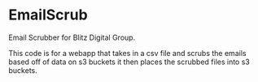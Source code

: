# EmailScrub
Email Scrubber for Blitz Digital Group.

This code is for a webapp that takes in a csv file and scrubs the emails based off of data on s3 buckets
it then places the scrubbed files into s3 buckets. 
